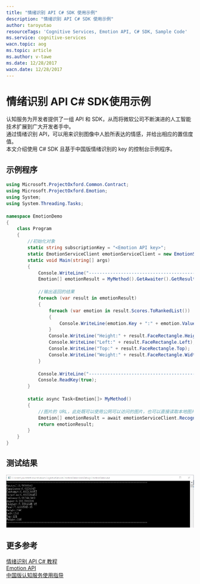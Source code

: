 ```yaml
---
title: "情绪识别 API C# SDK 使用示例"
description: "情绪识别 API C# SDK 使用示例"
author: taroyutao
resourceTags: 'Cognitive Services, Emotion API, C# SDK, Sample Code'
ms.service: cognitive-services
wacn.topic: aog
ms.topic: article
ms.author: v-tawe
ms.date: 12/28/2017
wacn.date: 12/28/2017
---
```


# 情绪识别 API C# SDK使用示例

认知服务为开发者提供了一组 API 和 SDK，从而将微软公司不断演进的人工智能技术扩展到广大开发者手中。<br>
通过情绪识别 API，可以用来识别图像中人脸所表达的情感，并给出相应的置信度值。<br>
本文介绍使用 C# SDK 且基于中国版情绪识别的 key 的控制台示例程序。

## 示例程序

```C#
using Microsoft.ProjectOxford.Common.Contract;
using Microsoft.ProjectOxford.Emotion;
using System;
using System.Threading.Tasks;

namespace EmotionDemo
{
    class Program
    {
        //初始化对象
        static string subscriptionKey = "<Emotion API key>";
        static EmotionServiceClient emotionServiceClient = new EmotionServiceClient(subscriptionKey, "https://api.cognitive.azure.cn/emotion/v1.0");
        static void Main(string[] args)
        {
            Console.WriteLine("--------------------------------------------------------------------------------------------");
            Emotion[] emotionResult = MyMethod().GetAwaiter().GetResult();

            //输出返回的结果
            foreach (var result in emotionResult)
            {
                foreach (var emotion in result.Scores.ToRankedList())
                {
                    Console.WriteLine(emotion.Key + ":" + emotion.Value);
                }
                Console.WriteLine("Height:" + result.FaceRectangle.Height);
                Console.WriteLine("Left:" + result.FaceRectangle.Left);
                Console.WriteLine("Top:" + result.FaceRectangle.Top);
                Console.WriteLine("Weight:" + result.FaceRectangle.Width);
            }

            Console.WriteLine("--------------------------------------------------------------------------------------------");
            Console.ReadKey(true);
        }

        static async Task<Emotion[]> MyMethod()
        {
            //图片的 URL，此处既可以使用公网可以访问的图片，也可以直接读取本地图片的 URL
            Emotion[] emotionResult = await emotionServiceClient.RecognizeAsync("http://h.hiphotos.baidu.com/baike/pic/item/7a899e510fb30f2445d60e4dc195d143ad4b032b.jpg");
            return emotionResult;
        }
    }
}
```

## 测试结果

![result](media/aog-cognitive-services-emotion-api-csharp-sdk-sample/result.png)

## 更多参考

[情绪识别 API C# 教程](https://docs.azure.cn/zh-cn/cognitive-services/emotion/tutorials/csharptutorial)<br>
[Emotion API](https://dev.cognitive.azure.cn/docs/services/5639d931ca73072154c1ce89/operations/563b31ea778daf121cc3a5fa)<br>
[中国版认知服务使用指导](https://docs.azure.cn/zh-cn/articles/azure-operations-guide/cognitive-services/aog-cognitive-services-guidance)